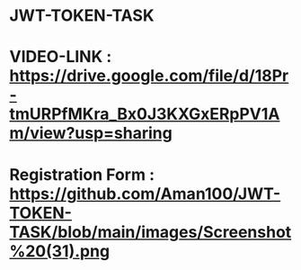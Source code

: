 # JWT-TOKEN-TASK
# VIDEO-LINK : https://drive.google.com/file/d/18Pr-tmURPfMKra_Bx0J3KXGxERpPV1Am/view?usp=sharing
# Registration Form : https://github.com/Aman100/JWT-TOKEN-TASK/blob/main/images/Screenshot%20(31).png

